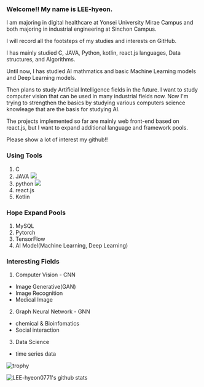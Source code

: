 ### Welcome!! My name is LEE-hyeon.
I am majoring in digital healthcare at Yonsei University Mirae Campus and both majoring in industrial engineering at Sinchon Campus.

I will record all the footsteps of my studies and interests on GitHub.

I has mainly studied C, JAVA, Python, kotlin, react.js languages, Data structures, and Algorithms.

Until now, I has studied AI mathmatics and basic Machine Learning models and Deep Learning models.

Then plans to study Artificial Intelligence fields in the future. I want to study computer vision that can be used in many industrial fields now. Now I'm trying to strengthen the basics by studying various computers science knowleage that are the basis for studying AI.

The projects implemented so far are mainly web front-end based on react.js, but I want to expand additional language and framework pools. 

Please show a lot of interest my github!!

### Using Tools
1. C
2. JAVA <img src = https://camo.githubusercontent.com/372dfe5550512c1b2e7e3649ea92a5cbadeec44a51c3b2bf822fe2a7a22c13d7/68747470733a2f2f696d672e736869656c64732e696f2f62616467652f4a6176612d3030373339363f7374796c653d666c61742d737175617265266c6f676f3d4a617661266c6f676f436f6c6f723d7768697465>
3. python <img src = 
https://camo.githubusercontent.com/dd7559df3804c36eeeb5da15bb3445ea66682b8ffc736e2dc737e1975056cbf4/68747470733a2f2f696d672e736869656c64732e696f2f62616467652f507974686f6e2d3337363641423f7374796c653d666c61742d737175617265266c6f676f3d507974686f6e266c6f676f436f6c6f723d7768697465>
4. react.js
5. Kotlin

### Hope Expand Pools
1. MySQL
2. Pytorch
3. TensorFlow
4. AI Model(Machine Learning, Deep Learning)

### Interesting Fields
1. Computer Vision - CNN
- Image Generative(GAN)
- Image Recognition
- Medical Image

2. Graph Neural Network - GNN
- chemical & Bioinfomatics
- Social interaction

3. Data Science
- time series data

![trophy](https://github-profile-trophy.vercel.app/?username=LEE-hyeon0771)


![LEE-hyeon0771's github stats](https://github-readme-stats.vercel.app/api?username=LEE-hyeon0771&show_icons=true)


<!--
**LEE-hyeon0771/LEE-hyeon0771** is a ✨ _special_ ✨ repository because its `README.md` (this file) appears on your GitHub profile.

Here are some ideas to get you started:

- 🔭 I’m currently working on ...
- 🌱 I’m currently learning a Kotlin App Programming and Algorithms.
- 👯 I’m looking to collaborate on ...
- 🤔 I’m looking for help with ...
- 💬 Ask me about ...
- 📫 How to reach me: ...
- 😄 Pronouns: ...
- ⚡ Fun fact: ...
-->
